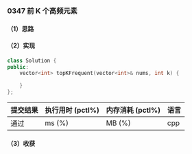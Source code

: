 ### 0347 前 K 个高频元素

#### （1）思路

#### （2）实现

```cpp
class Solution {
public:
    vector<int> topKFrequent(vector<int>& nums, int k) {

    }
};
```

| 提交结果 | 执行用时 (pctl%) | 内存消耗 (pctl%) | 语言 |
|:---------|:-----------------|:-----------------|:-----|
| 通过     |  ms (%)   |  MB (%)  | cpp  |

#### （3）收获
